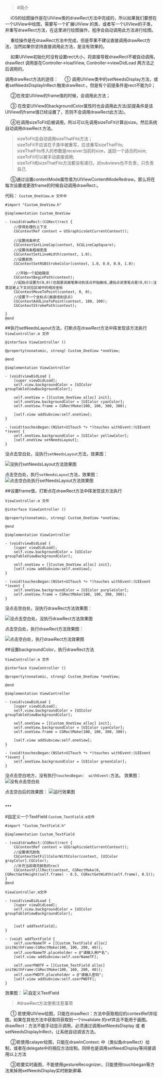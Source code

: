 >#简介

&emsp;  iOS的绘图操作是在UIView类的drawRect方法中完成的，所以如果我们要想在一个UIView中绘图，需要写一个扩展UIView 的类，或者写一个UIVIew的子类，并重写drawRect方法，在这里进行绘图操作，程序会自动调用此方法进行绘图。

&emsp; 重绘操作是在drawRect方法中完成，但是苹果不建议直接调用drawRect方法，当然如果你坚持直接调用此方法，是没有效果的。

&emsp;  如果UIView初始化时没有设置rect大小，将直接导致drawRect不被自动调用。drawRect 调用是在Controller->loadView, Controller->viewDidLoad 两方法之后调用的。

调用drawRect方法的途径：
&emsp; ① 调用UIView类中的setNeedsDisplay方法，或者setNeedsDisplayInRect:触发drawRect:，但是有个前提条件是rect不能为0；

&emsp; ②在改变UIView的frame值的时候，会调用此方法；

&emsp; ③ 在改变UIView的backgroundColor属性时也会调用此方法(前提条件是该UIView的frame值已经设置了，否则不会调用drawRect此方法)。

&emsp; ④在调用sizeToFit后被调用，所以可以先调用sizeToFit计算出size。然后系统自动调用drawRect:方法。

>sizeToFit会自动调用sizeThatFits方法；<br/>
sizeToFit不应该在子类中被重写，应该重写sizeThatFits;<br/>
sizeThatFits传入的参数是receiver当前的size，返回一个适合的size;<br/>
sizeToFit可以被手动直接调用;<br/>
sizeToFit和sizeThatFits方法都没有递归，对subviews也不负责，只负责自己.

&emsp; ⑤通过设置contentMode属性值为UIViewContentModeRedraw。那么将在每次设置或更改frame的时候自动调用drawRect:。

代码：
`
Custom_OneView.m 文件中
`
```
#import "Custom_OneView.h"

@implementation Custom_OneView

- (void)drawRect:(CGRect)rect {
    //获得处理的上下文
    CGContextRef context = UIGraphicsGetCurrentContext();
    
    //设置线条样式
    CGContextSetLineCap(context, kCGLineCapSquare);
    //设置线条粗细宽度
    CGContextSetLineWidth(context, 1.0);
    //设置颜色
    CGContextSetRGBStrokeColor(context, 1.0, 0.0, 0.0, 1.0);
    
     //开始一个起始路径
    CGContextBeginPath(context);
    //起始点设置为(0,0)(也就是说画笔移动到该点开始画线,通俗点说落笔点是(0,0)):注意这是上下文对应区域中的相对坐标
    CGContextMoveToPoint(context, 0, 0);
    //设置下一个坐标点(画直线到该点)
    CGContextAddLineToPoint(context, 100, 100);
    CGContextStrokePath(context);
    
}
@end

```

##执行setNeedsLayout方法，打断点在drawRect方法中挥发现该方法执行
`
ViewController.m 文件
`

```
@interface ViewController ()

@property(nonatomic, strong) Custom_OneView *oneView;

@end

@implementation ViewController

- (void)viewDidLoad {
    [super viewDidLoad];
    self.view.backgroundColor = [UIColor groupTableViewBackgroundColor];
    
    self.oneView = [[Custom_OneView alloc] init];
    self.oneView.backgroundColor = [UIColor cyanColor];
    self.oneView.frame = CGRectMake(100, 100, 300, 300);

    [self.view addSubview:self.oneView];
}

- (void)touchesBegan:(NSSet<UITouch *> *)touches withEvent:(UIEvent *)event {
    self.oneView.backgroundColor = [UIColor yellowColor];
    [self.oneView setNeedsLayout];
}

```

没点击空白处，没执行`setNeedsLayout`方法，效果图：

![没执行setNeedsLayout方法效果图](https://upload-images.jianshu.io/upload_images/2959789-482b565daf97be3e.png?imageMogr2/auto-orient/strip%7CimageView2/2/w/1240)

点击空白处，执行`setNeedsLayout`方法，效果图：
![点击空白处执行`setNeedsLayout`方法效果图](https://upload-images.jianshu.io/upload_images/2959789-36ff35f13d357175.png?imageMogr2/auto-orient/strip%7CimageView2/2/w/1240)


##设置frame值，打断点在drawRect方法中挥发现该方法执行

`
ViewController.m 文件
`
```
@interface ViewController ()

@property(nonatomic, strong) Custom_OneView *oneView;

@end

@implementation ViewController

- (void)viewDidLoad {
    [super viewDidLoad];
    self.view.backgroundColor = [UIColor groupTableViewBackgroundColor];
    
    self.oneView = [[Custom_OneView alloc] init];
    [self.view addSubview:self.oneView];
}

- (void)touchesBegan:(NSSet<UITouch *> *)touches withEvent:(UIEvent *)event {
    self.oneView.backgroundColor = [UIColor purpleColor];
    self.oneView.frame = CGRectMake(100, 100, 300, 300);
}
```

没点击空白处，没执行drawRect方法效果图：

![没点击空白处，没执行drawRect方法效果图](https://upload-images.jianshu.io/upload_images/2959789-d7e3fd3ba55a2a74.png?imageMogr2/auto-orient/strip%7CimageView2/2/w/1240)



点击空白处，执行drawRect方法效果图：

![点击空白处，执行drawRect方法效果图](https://upload-images.jianshu.io/upload_images/2959789-336d022ec02f2183.png?imageMogr2/auto-orient/strip%7CimageView2/2/w/1240)




##设置backgroundColor，执行drawRect方法

`
ViewController.m 文件
`
```
@interface ViewController ()

@property(nonatomic, strong) Custom_OneView *oneView;

@end

@implementation ViewController

- (void)viewDidLoad {
    [super viewDidLoad];
    self.view.backgroundColor = [UIColor groupTableViewBackgroundColor];
    
    self.oneView = [[Custom_OneView alloc] init];
    self.oneView.backgroundColor = [UIColor cyanColor];
    self.oneView.frame = CGRectMake(100, 100, 300, 300);

    [self.view addSubview:self.oneView];
}

- (void)touchesBegan:(NSSet<UITouch *> *)touches withEvent:(UIEvent *)event {
    self.oneView.backgroundColor = [UIColor greenColor];
}
```

没点击空白地方，没有执行`touchesBegan:  withEvent:`方法。
效果图：
![没有点击空白处](https://upload-images.jianshu.io/upload_images/2959789-131a8af07fd218ec.png?imageMogr2/auto-orient/strip%7CimageView2/2/w/1240)

点击空白后的效果图：
![运行效果图](https://upload-images.jianshu.io/upload_images/2959789-f83f940b5055f061.png?imageMogr2/auto-orient/strip%7CimageView2/2/w/1240)

<br/>
***


#自定义一个TextField
`
Custom_TextField.m文件
`
```
#import "Custom_TextField.h"

@implementation Custom_TextField

- (void)drawRect:(CGRect)rect {
    CGContextRef context = UIGraphicsGetCurrentContext();
    //设置填充颜色
    CGContextSetFillColorWithColor(context, [UIColor grayColor].CGColor);
    //补充当前填充颜色的rect
    CGContextFillRect(context, CGRectMake(0, CGRectGetHeight(self.frame) - 0.5, CGRectGetWidth(self.frame), 0.5));
}
@end

```

`
ViewController.m文件
`
```
- (void)viewDidLoad {
    [super viewDidLoad];
    self.view.backgroundColor = [UIColor groupTableViewBackgroundColor];

    
    [self addTextField];
}

- (void) addTextField {
    self.userNameTF = [[Custom_TextField alloc] initWithFrame:CGRectMake(100, 100, 200, 40)];
    self.userNameTF.placeholder = @"请输入用户名";
    [self.view addSubview:self.userNameTF];
    
    self.userPWDTF = [[Custom_TextField alloc] initWithFrame:CGRectMake(100, 160, 200, 40)];
    self.userPWDTF.placeholder = @"请输入密码";
    [self.view addSubview:self.userPWDTF];
}
```

效果图：
![自定义TextField](https://upload-images.jianshu.io/upload_images/2959789-e190f1143626ba8d.png?imageMogr2/auto-orient/strip%7CimageView2/2/w/1240)


>#drawRect方法使用注意事项

&emsp;  ① 若使用UIView绘图，只能在drawRect：方法中获取相应的contextRef并绘图。如果在其他方法中获取将获取到一个invalidate 的ref并且不能用于画图。drawRect：方法不能手动显示调用，必须通过调用setNeedsDisplay 或 者 setNeedsDisplayInRect，让系统自动调该方法。

&emsp;  ②若使用calayer绘图，只能在drawInContext: 中（类似鱼drawRect）绘制，或者在delegate中的相应方法绘制。同样也是调用setNeedDisplay等间接调用以上方法

&emsp;  ③若要实时画图，不能使用gestureRecognizer，只能使用touchbegan等方法来掉用setNeedsDisplay实时刷新屏幕.
